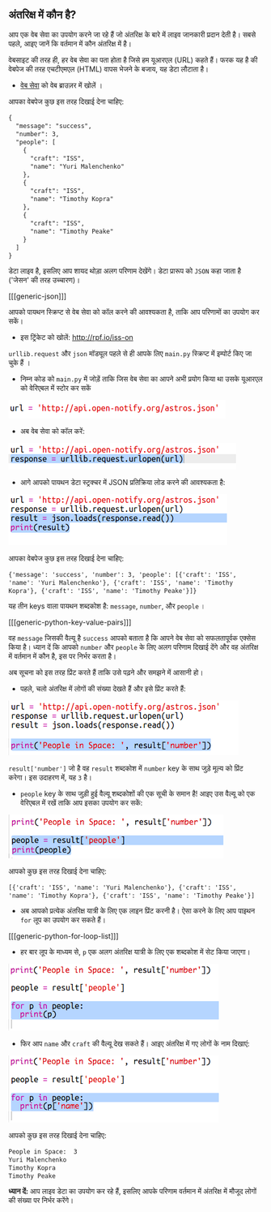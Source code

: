 ## अंतरिक्ष में कौन है?

आप एक वेब सेवा का उपयोग करने जा रहे हैं जो अंतरिक्ष के बारे में लाइव जानकारी प्रदान देती है। सबसे पहले, आइए जानें कि वर्तमान में कौन अंतरिक्ष में है।

वेबसाइट की तरह ही, हर वेब सेवा का पता होता है जिसे हम यूआरएल (URL) कहते हैं। फरक यह है की वेबपेज की तरह एचटीएमएल (HTML) वापस भेजने के बजाय, यह डेटा लौटाता है।

+ <a href="http://api.open-notify.org/astros.json" target="_blank">वेब सेवा</a> को वेब ब्राउज़र में खोलें ।

आपका वेबपेज कुछ इस तरह दिखाई देना चाहिए:

    {
      "message": "success",
      "number": 3,
      "people": [
        {
          "craft": "ISS",
          "name": "Yuri Malenchenko"
        },
        {
          "craft": "ISS",
          "name": "Timothy Kopra"
        },
        {
          "craft": "ISS",
          "name": "Timothy Peake"
        }
      ]
    }
    

डेटा लाइव है, इसलिए आप शायद थोड़ा अलग परिणाम देखेंगे। डेटा प्रारूप को `JSON` कहा जाता है ('जेसन' की तरह उच्चारण)।

[[[generic-json]]]

आपको पायथन स्क्रिप्ट से वेब सेवा को कॉल करने की आवश्यकता है, ताकि आप परिणामों का उपयोग कर सकें।

+ इस ट्रिंकेट को खोलें: [ http://rpf.io/iss-on ](http://rpf.io/iss-on)

`urllib.request` और `json` मॉड्यूल पहले से ही आपके लिए `main.py` स्क्रिप्ट में इम्पोर्ट किए जा चुके हैं ।

+ निम्न कोड को `main.py` में जोड़ें ताकि जिस वेब सेवा का आपने अभी प्रयोग किया था उसके यूआरएल को वेरिएबल में स्टोर कर सकें

![स्क्रीनशॉट](images/iss-url.png)

+ अब वेब सेवा को कॉल करें:

![स्क्रीनशॉट](images/iss-request.png)

+ आगे आपको पायथन डेटा स्ट्रक्चर में JSON प्रतिक्रिया लोड करने की आवश्यकता है:

![स्क्रीनशॉट](images/iss-result.png)

आपका वेबपेज कुछ इस तरह दिखाई देना चाहिए:

    {'message': 'success', 'number': 3, 'people': [{'craft': 'ISS', 'name': 'Yuri Malenchenko'}, {'craft': 'ISS', 'name': 'Timothy Kopra'}, {'craft': 'ISS', 'name': 'Timothy Peake'}]}
    

यह तीन keys वाला पायथन शब्दकोश है: `message`, `number`, और `people` ।

[[[generic-python-key-value-pairs]]]

वह `message` जिसकी वैल्यू है `success` आपको बताता है कि आपने वेब सेवा को सफलतापूर्वक एक्सेस किया है। ध्यान दें कि आपको `number` और `people` के लिए अलग परिणाम दिखाई देंगे और वह अंतरिक्ष में वर्तमान में कौन है, इस पर निर्भर करता है।

अब सूचना को इस तरह प्रिंट करते हैं ताकि उसे पढ़ने और समझने में आसानी हो।

+ पहले, चलो अंतरिक्ष में लोगों की संख्या देखते हैं और इसे प्रिंट करते हैं:

![स्क्रीनशॉट](images/iss-number.png)

`result['number']` जो है वह `result` शब्दकोश में `number` key के साथ जुड़े मूल्य को प्रिंट करेगा। इस उदाहरण में, यह `3` है।

+ `people` key के साथ जुड़ी हुई वैल्यू शब्दकोशों की एक सूची के समान है! आइए उस वैल्यू को एक वेरिएबल में रखें ताकि आप इसका उपयोग कर सकें:

![स्क्रीनशॉट](images/iss-people.png)

आपको कुछ इस तरह दिखाई देना चाहिए:

    [{'craft': 'ISS', 'name': 'Yuri Malenchenko'}, {'craft': 'ISS', 'name': 'Timothy Kopra'}, {'craft': 'ISS', 'name': 'Timothy Peake'}]
    

+ अब आपको प्रत्येक अंतरिक्ष यात्री के लिए एक लाइन प्रिंट करनी है। ऐसा करने के लिए आप पाइथन `for` लूप का उपयोग कर सकते हैं।

[[[generic-python-for-loop-list]]]

+ हर बार लूप के माध्यम से, `p` एक अलग अंतरिक्ष यात्री के लिए एक शब्दकोश में सेट किया जाएगा।

![स्क्रीनशॉट](images/iss-people-1a.png)

+ फिर आप `name` और `craft` की वैल्यू देख सकते हैं। आइए अंतरिक्ष में गए लोगों के नाम दिखाएं:

![स्क्रीनशॉट](images/iss-people-2.png)

आपको कुछ इस तरह दिखाई देना चाहिए:

    People in Space:  3
    Yuri Malenchenko
    Timothy Kopra
    Timothy Peake
    

**ध्यान दें:** आप लाइव डेटा का उपयोग कर रहे हैं, इसलिए आपके परिणाम वर्तमान में अंतरिक्ष में मौजूद लोगों की संख्या पर निर्भर करेंगे।